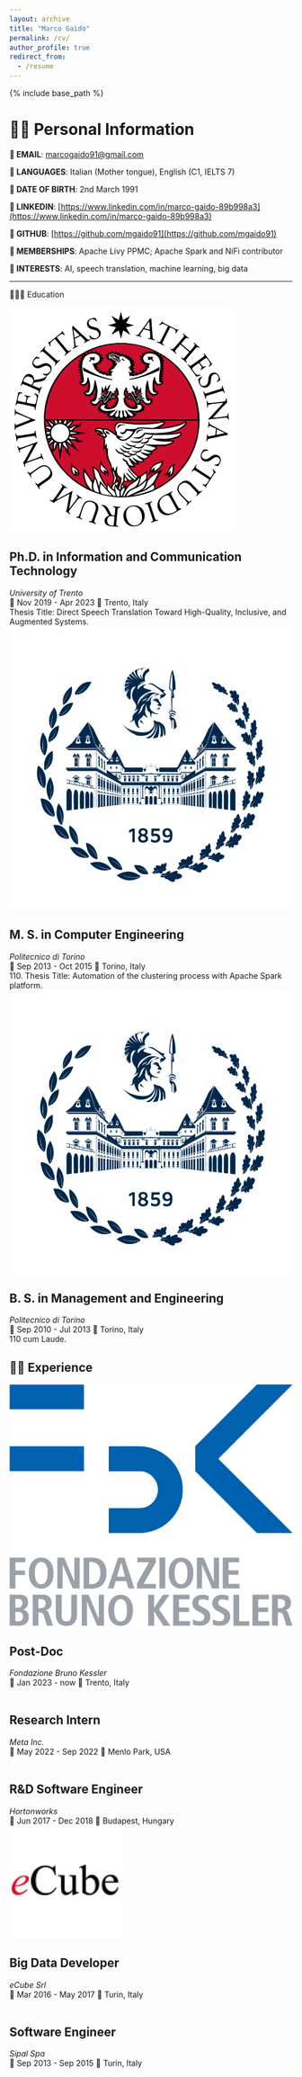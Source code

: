 ```yaml
---
layout: archive
title: "Marco Gaido"
permalink: /cv/
author_profile: true
redirect_from:
  - /resume
---
```


{% include base_path %}

🧑🏻 Personal Information
======

**📌 EMAIL**:  marcogaido91@gmail.com

**📌 LANGUAGES**:  Italian (Mother tongue), English (C1, IELTS 7)	

**📌 DATE OF BIRTH**:  2nd March 1991

**📌 LINKEDIN**: [https://www.linkedin.com/in/marco-gaido-89b998a3](https://www.linkedin.com/in/marco-gaido-89b998a3)

**📌 GITHUB**: [https://github.com/mgaido91](https://github.com/mgaido91)

**📌 MEMBERSHIPS**: 	Apache Livy PPMC; Apache Spark and NiFi contributor	

**📌 INTERESTS**:  AI, speech translation, machine learning, big data

----

🧑🏻‍🎓 Education


<div class="wrapper">
  <span class="align-left" style="width:128px">
    <img src="/images/unitn.png" alt="">
  </span>

  <span>
    <h2 class="archive__item-title">Ph.D. in Information and Communication Technology</h2>
    <p style="margin:0px;font-style: italic;">University of Trento</p>
    <p style="margin:0px">📅 Nov 2019 - Apr 2023 📍 Trento, Italy</p>
    <p style="margin:0px">
    Thesis Title: Direct Speech Translation Toward High-Quality, Inclusive, and Augmented Systems.
    </p>
  </span>
</div>


<div class="wrapper">
  <span class="align-left" style="width:128px">
    <img src="/images/polito.png" alt="">
  </span>

  <span>
    <h2 class="archive__item-title">M. S. in Computer Engineering</h2>
    <p style="margin:0px;font-style: italic;">Politecnico di Torino</p>
    <p style="margin:0px">📅 Sep 2013 - Oct 2015 📍 Torino, Italy</p>
    <p style="margin:0px">
    110. Thesis Title: Automation of the clustering process with Apache Spark platform.
    </p>
  </span>
</div>

<div class="wrapper">
  <span class="align-left" style="width:128px">
    <img src="/images/polito.png" alt="">
  </span>

  <span>
    <h2 class="archive__item-title">B. S. in Management and Engineering</h2>
    <p style="margin:0px;font-style: italic;">Politecnico di Torino</p>
    <p style="margin:0px">📅 Sep 2010 - Jul 2013 📍 Torino, Italy</p>
    <p style="margin:0px">
    110 cum Laude.
    </p>
  </span>
</div>

## 🧑‍💻 Experience

<div class="wrapper">
  <span class="align-left" style="width:128px">
    <img src="/images/FBK.png" alt="">
  </span>

  <span>
    <h2 class="archive__item-title">Post-Doc</h2>
    <p style="margin:0px;font-style: italic;">Fondazione Bruno Kessler</p>
    <p style="margin:0px">📅 Jan 2023 - now 📍 Trento, Italy</p>
  </span>
</div>


<div class="wrapper">
  <span class="align-left" style="width:128px">
    <img src="https://vincos.it/wp-content/uploads/2021/10/meta-logo-1.png" alt="">
  </span>

  <span>
    <h2 class="archive__item-title">Research Intern</h2>
    <p style="margin:0px;font-style: italic;">Meta Inc.</p>
    <p style="margin:0px">📅 May 2022 - Sep 2022 📍 Menlo Park, USA</p>
  </span>
</div>

<div class="wrapper">
  <span class="align-left" style="width:128px">
    <img src="https://upload.wikimedia.org/wikipedia/en/thumb/4/45/Hortonworks_logo.svg/1200px-Hortonworks_logo.svg.png" alt=""></br>
  </span>

  <span>
    <h2 class="archive__item-title">R&D Software Engineer</h2>
    <p style="margin:0px;font-style: italic;">Hortonworks</p>
    <p style="margin:0px">📅 Jun 2017 - Dec 2018 📍 Budapest, Hungary</p>
  </span>
</div>

<div class="wrapper">
  <span class="align-left" style="width:128px">
    <img src="/images/1631374719048.jpeg" alt="">
  </span>

  <span>
    <h2 class="archive__item-title">Big Data Developer</h2>
    <p style="margin:0px;font-style: italic;">eCube Srl</p>
    <p style="margin:0px">📅 Mar 2016 - May 2017 📍 Turin, Italy</p>
  </span>
</div>

<div class="wrapper">
  <span class="align-left" style="width:128px">
    <img src="https://sipal-10d99.kxcdn.com/wp-content/uploads/sites/23/2022/10/logo_sipal-01-300x149.jpg" alt="">
  </span>

  <span>
    <h2 class="archive__item-title">Software Engineer</h2>
    <p style="margin:0px;font-style: italic;">Sipal Spa</p>
    <p style="margin:0px">📅 Sep 2013 - Sep 2015 📍 Turin, Italy</p>
  </span>
</div>
